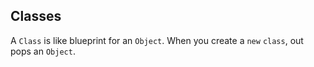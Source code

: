 ## Classes

A `Class` is like blueprint for an `Object`. When you create a `new` `class`, out pops an `Object`.


